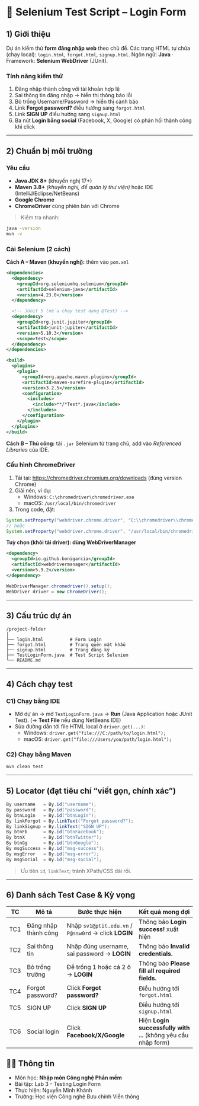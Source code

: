 # 🧪 Selenium Test Script – Login Form

## 1) Giới thiệu
Dự án kiểm thử **form đăng nhập web** theo chủ đề.
Các trang HTML tự chứa (chạy local): `login.html`, `forgot.html`, `signup.html`.
Ngôn ngữ: **Java** · Framework: **Selenium WebDriver** (JUnit).

### Tính năng kiểm thử
1. Đăng nhập thành công với tài khoản hợp lệ  
2. Sai thông tin đăng nhập → hiển thị thông báo lỗi  
3. Bỏ trống Username/Password → hiển thị cảnh báo  
4. Link **Forgot password?** điều hướng sang `forgot.html`  
5. Link **SIGN UP** điều hướng sang `signup.html`  
6. Ba nút **Login bằng social** (Facebook, X, Google) có phản hồi thành công khi click

---

## 2) Chuẩn bị môi trường

### Yêu cầu
- **Java JDK 8+** (khuyến nghị 17+)  
- **Maven 3.8+** *(khuyến nghị, để quản lý thư viện)* hoặc IDE (IntelliJ/Eclipse/NetBeans)  
- **Google Chrome**  
- **ChromeDriver** cùng phiên bản với Chrome

> Kiểm tra nhanh:
```bash
java -version
mvn -v
```

### Cài Selenium (2 cách)

**Cách A – Maven (khuyến nghị):** thêm vào `pom.xml`
```xml
<dependencies>
  <dependency>
    <groupId>org.seleniumhq.selenium</groupId>
    <artifactId>selenium-java</artifactId>
    <version>4.23.0</version>
  </dependency>

  <!-- JUnit 5 (nếu chạy test dạng @Test) -->
  <dependency>
    <groupId>org.junit.jupiter</groupId>
    <artifactId>junit-jupiter</artifactId>
    <version>5.10.3</version>
    <scope>test</scope>
  </dependency>
</dependencies>

<build>
  <plugins>
    <plugin>
      <groupId>org.apache.maven.plugins</groupId>
      <artifactId>maven-surefire-plugin</artifactId>
      <version>3.2.5</version>
      <configuration>
        <includes>
          <include>**/*Test*.java</include>
        </includes>
      </configuration>
    </plugin>
  </plugins>
</build>
```

**Cách B – Thủ công:** tải `.jar` Selenium từ trang chủ, add vào *Referenced Libraries* của IDE.

### Cấu hình ChromeDriver

1. Tải tại: https://chromedriver.chromium.org/downloads (đúng version Chrome)  
2. Giải nén, ví dụ:
   - Windows: `C:\chromedriver\chromedriver.exe`
   - macOS: `/usr/local/bin/chromedriver`
3. Trong code, đặt:
```java
System.setProperty("webdriver.chrome.driver", "C:\\chromedriver\\chromedriver.exe"); // Windows
// hoặc
System.setProperty("webdriver.chrome.driver", "/usr/local/bin/chromedriver");        // macOS/Linux
```

**Tuỳ chọn (khỏi tải driver): dùng WebDriverManager**
```xml
<dependency>
  <groupId>io.github.bonigarcia</groupId>
  <artifactId>webdrivermanager</artifactId>
  <version>5.9.2</version>
</dependency>
```
```java
WebDriverManager.chromedriver().setup();
WebDriver driver = new ChromeDriver();
```

---

## 3) Cấu trúc dự án
```
/project-folder
│
├── login.html          # Form Login
├── forgot.html         # Trang quên mật khẩu
├── signup.html         # Trang đăng ký
├── TestLoginForm.java  # Test Script Selenium
└── README.md
```

---

## 4) Cách chạy test

### C1) Chạy bằng IDE
- Mở dự án → mở `TestLoginForm.java` → **Run** (Java Application hoặc JUnit Test).
  (→ **Test File** nếu dùng NetBeans IDE)
- Sửa đường dẫn tới file HTML local ở `driver.get(...)`:
  - Windows: `driver.get("file:///C:/path/to/login.html");`
  - macOS:   `driver.get("file:///Users/you/path/login.html");`

### C2) Chạy bằng Maven
```bash
mvn clean test
```

---

## 5) Locator (đạt tiêu chí “viết gọn, chính xác”)
```java
By username   = By.id("username");
By password   = By.id("password");
By btnLogin   = By.id("btnLogin");
By linkForgot = By.linkText("Forgot password?");
By linkSignup = By.linkText("SIGN UP");
By btnFb      = By.id("btnFacebook");
By btnX       = By.id("btnTwitter");
By btnGg      = By.id("btnGoogle");
By msgSuccess = By.id("msg-success");
By msgError   = By.id("msg-error");
By msgSocial  = By.id("msg-social");
```
> Ưu tiên `id`, `linkText`; tránh XPath/CSS dài rối.

---

## 6) Danh sách Test Case & Kỳ vọng

| TC | Mô tả | Bước thực hiện | Kết quả mong đợi |
|---|-------|-----------------|------------------|
| TC1 | Đăng nhập thành công | Nhập `sv1@ptit.edu.vn` / `P@ssw0rd` → click **LOGIN** | Thông báo **Login success!** xuất hiện |
| TC2 | Sai thông tin | Nhập đúng username, sai password → **LOGIN** | Thông báo **Invalid credentials.** |
| TC3 | Bỏ trống trường | Để trống 1 hoặc cả 2 ô → **LOGIN** | Thông báo **Please fill all required fields.** |
| TC4 | Forgot password? | Click **Forgot password?** | Điều hướng tới `forgot.html` |
| TC5 | SIGN UP | Click **SIGN UP** | Điều hướng tới `signup.html` |
| TC6 | Social login | Click **Facebook/X/Google** | Hiện **Login successfully with ...** (không yêu cầu nhập form) |

## 👨‍💻 Thông tin
- Môn học: **Nhập môn Công nghệ Phần mềm**
- Bài tập: Lab 3 - Testing Login Form
- Thực hiện: Nguyễn Minh Khánh
- Trường: Học viện Công nghệ Bưu chính Viễn thông